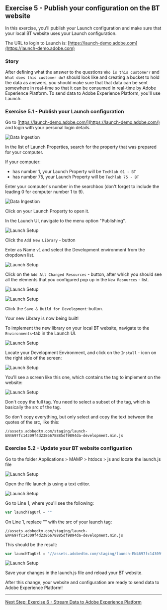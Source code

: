## Exercise 5 - Publish your configuration on the BT website

In this exercise, you'll publish your Launch configuration and make sure that your local BT website uses your Launch configuration.

The URL to login to Launch is: [https://launch-demo.adobe.com](https://launch-demo.adobe.com)

### Story

After defining what the answer to the questions ```Who is this customer?``` and ```What does this customer do?``` should look like and creating a bucket to hold the data as answers, you should make sure that that data can be sent somewhere in real-time so that it can be consumed in real-time by Adobe Experience Platform. 
To send data to Adobe Experience Platform, you'll use Launch.

### Exercise 5.1 - Publish your Launch configuration

Go to [https://launch-demo.adobe.com/](https://launch-demo.adobe.com/) and login with your personal login details.

![Data Ingestion](./images/launchhome.png)

In the list of Launch Properties, search for the property that was prepared for your computer.

If your computer:

  * has number 1, your Launch Property will be ```Techlab 01 - BT```
  * has number 75, your Launch Property will be ```Techlab 75 - BT```

Enter your computer's number in the searchbox (don't forget to include the leading 0 for computer number 1 to 9).

![Data Ingestion](./images/launchprop.png)

Click on your Launch Property to open it.

In the Launch UI, navigate to the menu option "Publishing".

![Launch Setup](./images/publishing.png)

Click the ```Add New Library``` - button

Enter as Name ```v1``` and select the Development environment from the dropdown list.

![Launch Setup](./images/newlib.png)

Click on the ```Add All Changed Resources``` - button, after which you should see all the elements that you configured pop up in the ```New Resources``` - list.

![Launch Setup](./images/aacr.png)

![Launch Setup](./images/changes.png)

Click the ```Save & Build for Development```-button.

Your new Library is now being built!

To implement the new library on your local BT website, navigate to the ```Environments```-tab in the Launch UI.

![Launch Setup](./images/env.png)

Locate your Development Environment, and click on the ```Install``` - icon on the right side of the screen:

![Launch Setup](./images/iconinstall.png)

You'll see a screen like this one, which contains the tag to implement on the website:

![Launch Setup](./images/tag.png)

Don't copy the full <head> tag. You need to select a subset of the tag, which is basically the src of the tag. 

So don't copy everything, but only select and copy the text between the quotes of the src, like this:

```//assets.adobedtm.com/staging/launch-EN4697fc14309f4d2386678885df9894da-development.min.js```


### Exercise 5.2 - Update your BT website configuation

Go to the folder Applications > MAMP > htdocs > js and locate the launch.js file

![Launch Setup](./images/launchjs.png)

Open the file launch.js using a text editor.

![Launch Setup](./images/launchjstext.png)

Go to Line 1, where you'll see the following:

```javascript
var launchTagUrl = ""
```

On Line 1, replace "" with the src of your launch tag:

```//assets.adobedtm.com/staging/launch-EN4697fc14309f4d2386678885df9894da-development.min.js```

This should be the result:

```javascript
var launchTagUrl = "//assets.adobedtm.com/staging/launch-EN4697fc14309f4d2386678885df9894da-development.min.js"
```

![Launch Setup](./images/launchjstagok.png)

Save your changes in the launch.js file and reload your BT website.

After this change, your website and configuration are ready to send data to Adobe Experience Platform!

---

[Next Step: Exercise 6 - Stream Data to Adobe Experience Platform](./ex6.md)
